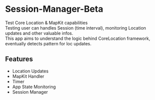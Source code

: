 # Session-Manager-Beta
Test Core Location &amp; MapKit capabilities
<br/>Testing user can handles Session (time interval), monitoring Location updates and other valuable infos.
<br/>This app aims to understand the logic behind CoreLocation framework, eventually detects pattern for loc updates.

## Features

<ul>
<li>Location Updates</li>
<li>MapKit Handler</li>
<li>Timer</li>
<li>App State Monitoring</li>
<li>Session Manager</li>
</ul>
